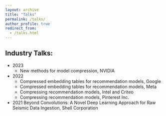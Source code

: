 ```yaml
---
layout: archive
title: "Talks"
permalink: /talks/
author_profile: true
redirect_from:
  - /talks.html
---
```

## Industry Talks:

* 2023
  * New methods for model compression, NVIDIA
* 2022
  * Compressed embedding tables for recommendation models, Google
  * Compressed embedding tables for recommendation models, Meta
  * Compressing recommendation models, Intel and Criteo
  * Compressing recommendation models, Pinterest Inc.
* 2021 Beyond Convolutions: A Novel Deep Learning Approach for Raw Seismic Data Ingestion,
Shell Corporation
